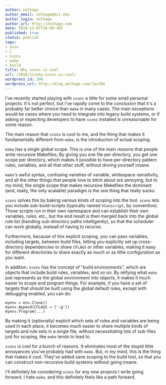 ```yaml
---
author: nelhage
author_email: nelhage@mit.edu
author_login: nelhage
author_url: http://nelhage.com
date: 2010-11-07T18:00:38Z
published: true
status: publish
tags:
- unix
- C
- scons
- make
- build
title: Why scons is cool
url: /2010/11/why-scons-is-cool/
wordpress_id: 394
wordpress_url: http://blog.nelhage.com/?p=394
---
```


I've recently started playing with `scons` a little for some small
personal projects. It's not perfect, but I've rapidly come to the
conclusion that it's a probably far better choice than `make` in many
cases. The main exceptions would be cases where you need to integrate
into legacy build systems, or if asking or expecting developers to
have `scons` installed is unreasonable for some reason.

The main reason that `scons` is cool to me, and the thing that makes
it fundamentally different from `make`, is the introduction of actual
scoping.

`make` has a single global scope. This is one of the main reasons that
people write recursive Makefiles; By giving you one file per
directory, you get one scope per directory, which makes it possible to
have per-directory pattern rules, variables, and all that other stuff,
without driving yourself insane.

`make`'s awful syntax, confusing varieties of variable,
whitespace-sensitivity, and all the other things that people love to
bitch about are annoying, but to my mind, the single scope that makes
recursive Makefiles the dominant (and, really, the only scalable)
paradigm is the one thing that really sucks.


`scons` solves this by baking various kinds of scoping into the
tool. `scons` lets you include sub-build-scripts (typically named
`SConscript`, by convention). Those scripts run in their own namespace
and can establish their own variables, rules, etc., but the end result
is then merged back into the global rule list (handling sub-directory
paths intelligently), so that the scheduler can work globally, instead
of having to recurse.

Furthermore, because of this explicit scoping, you can pass variables,
including targets, between build files, letting you explicitly set up
cross-directory dependencies or share `CFLAGS` or other variables,
making it easy for different directories to share exactly as much or
as little configuration as you want.

In addition, `scons` has the concept of "build environments", which
are objects that include build rules, variables, and so on. By
reifying what `make` just represents as the global environment into
objects, it makes it much easier to scope and program things. For
example, if you have a set of targets that should be built using the
global default rules, except with debugging enabled, you can do:

    myenv = env.Clone()
    myenv.Append(CFLAGS = ['-g'])
    myenv.Program(...)

By making it (optionally) explicit which sets of rules and variables
are being used in each place, it becomes much easier to share multiple
kinds of targets and rule sets in a single file, without necessitating
lots of sub-files just for scoping, like `make` tends to lead to.

`scons` is cool for a bunch of reasons. It eliminates most of the
stupid little annoyances you've probably had with `make`. But, in my
mind, this is the thing that makes it cool. They've added sane scoping
to the build tool, so that you can construct non-recursive build
systems without going insane.

I'll definitely be considering `scons` for any new projects I write going
forward. I hate `make`, and this definitely feels like a path forward.

